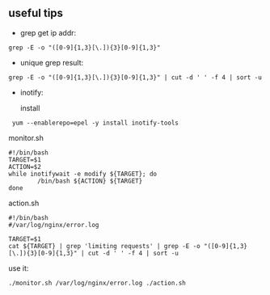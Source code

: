 <!--
Categories = ["Development", "Others"]
Description = ""
Tags = ["Development", "Others"]
date = "2016-10-23T21:47:31-08:00"
title = "Development Tips"
-->

## useful tips
* grep get ip addr:
```shell
grep -E -o "([0-9]{1,3}[\.]){3}[0-9]{1,3}"
```
* unique grep result:
```shell
grep -E -o "([0-9]{1,3}[\.]){3}[0-9]{1,3}" | cut -d ' ' -f 4 | sort -u
```
* inotify:

  install 
```shell 
 yum --enablerepo=epel -y install inotify-tools 
```
 monitor.sh 
```shell
#!/bin/bash
TARGET=$1
ACTION=$2
while inotifywait -e modify ${TARGET}; do
        /bin/bash ${ACTION} ${TARGET}
done
```

action.sh
```shell
#!/bin/bash
#/var/log/nginx/error.log

TARGET=$1
cat ${TARGET} | grep 'limiting requests' | grep -E -o "([0-9]{1,3}[\.]){3}[0-9]{1,3}" | cut -d ' ' -f 4 | sort -u
```

use it:
```shell
./monitor.sh /var/log/nginx/error.log ./action.sh
```

